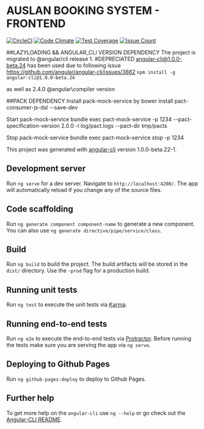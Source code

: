 # AUSLAN BOOKING SYSTEM - FRONTEND

[![CircleCI](https://circleci.com/bb/curvetomorrow/booking-system-frontend/tree/master.svg?style=svg)](https://circleci.com/bb/curvetomorrow/booking-system-frontend/tree/master)
[![Code Climate](https://codeclimate.com/repos/5858b42d43c09c72c3000c29/badges/c9005dc4d8c9a34aaa8d/gpa.svg)](https://codeclimate.com/repos/5858b42d43c09c72c3000c29/feed)
[![Test Coverage](https://codeclimate.com/repos/5858b42d43c09c72c3000c29/badges/c9005dc4d8c9a34aaa8d/coverage.svg)](https://codeclimate.com/repos/5858b42d43c09c72c3000c29/coverage)
[![Issue Count](https://codeclimate.com/repos/5858b42d43c09c72c3000c29/badges/c9005dc4d8c9a34aaa8d/issue_count.svg)](https://codeclimate.com/repos/5858b42d43c09c72c3000c29/feed)

##LAZYLOADING && ANGULAR_CLI VERSION DEPENDENCY
The project is migrated to @angular/cli release 1.
#DEPRECIATED
angular-cli@1.0.0-beta.24 has been used due to following issue https://github.com/angular/angular-cli/issues/3662
 `npm install -g angular-cli@1.0.0-beta.24`

 as well as 2.4.0 @angular\compiler version


##PACK DEPENDENCY
Install pack-mock-service by
bower install pact-consumer-js-dsl --save-dev

Start pack-mock-service
bundle exec pact-mock-service -p 1234 --pact-specification-version 2.0.0 -l log/pact.logs --pact-dir tmp/pacts

Stop pack-mock-service
bundle exec pact-mock-service stop -p 1234

This project was generated with [angular-cli](https://github.com/angular/angular-cli) version 1.0.0-beta.22-1.

## Development server
Run `ng serve` for a dev server. Navigate to `http://localhost:4200/`. The app will automatically reload if you change any of the source files.

## Code scaffolding

Run `ng generate component component-name` to generate a new component. You can also use `ng generate directive/pipe/service/class`.

## Build

Run `ng build` to build the project. The build artifacts will be stored in the `dist/` directory. Use the `-prod` flag for a production build.

## Running unit tests

Run `ng test` to execute the unit tests via [Karma](https://karma-runner.github.io).

## Running end-to-end tests

Run `ng e2e` to execute the end-to-end tests via [Protractor](http://www.protractortest.org/).
Before running the tests make sure you are serving the app via `ng serve`.

## Deploying to Github Pages

Run `ng github-pages:deploy` to deploy to Github Pages.

## Further help

To get more help on the `angular-cli` use `ng --help` or go check out the [Angular-CLI README](https://github.com/angular/angular-cli/blob/master/README.md).
